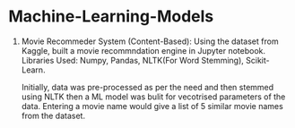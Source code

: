 # Machine-Learning-Models

1. Movie Recommeder System (Content-Based):
   Using the dataset from Kaggle, built a movie recommndation engine in Jupyter notebook.
   Libraries Used: Numpy, Pandas, NLTK(For Word Stemming), Scikit-Learn.

   Initially, data was pre-processed as per the need and then stemmed using NLTK then a  ML model was bulit for vecotrised parameters of the data. Entering a movie name would give a list of 5 similar movie names from the dataset.

